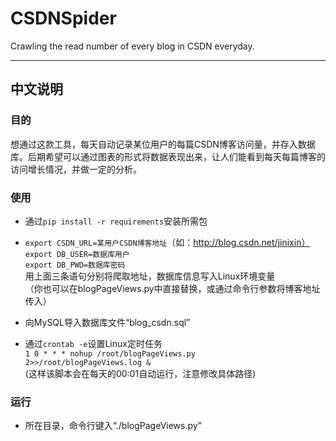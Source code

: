 # CSDNSpider
Crawling the read number of every blog in CSDN everyday.

***

## 中文说明
### 目的
想通过这款工具，每天自动记录某位用户的每篇CSDN博客访问量，并存入数据库。后期希望可以通过图表的形式将数据表现出来，让人们能看到每天每篇博客的访问增长情况，并做一定的分析。
### 使用
* 通过<code>pip install -r requirements</code>安装所需包

* <code>export CSDN_URL=某用户CSDN博客地址</code>（如：http://blog.csdn.net/jinixin）  
<code>export DB_USER=数据库用户</code>  
<code>export DB_PWD=数据库密码</code>  
用上面三条语句分别将爬取地址，数据库信息写入Linux环境变量  
（你也可以在blogPageViews.py中直接替换，或通过命令行参数将博客地址传入）

* 向MySQL导入数据库文件“blog_csdn.sql”

* 通过<code>crontab -e</code>设置Linux定时任务  
<code>1 0 * * * nohup /root/blogPageViews.py 2>>/root/blogPageViews.log &</code>  
(这样该脚本会在每天的00:01自动运行，注意修改具体路径)
### 运行
* 所在目录，命令行键入“./blogPageViews.py”

